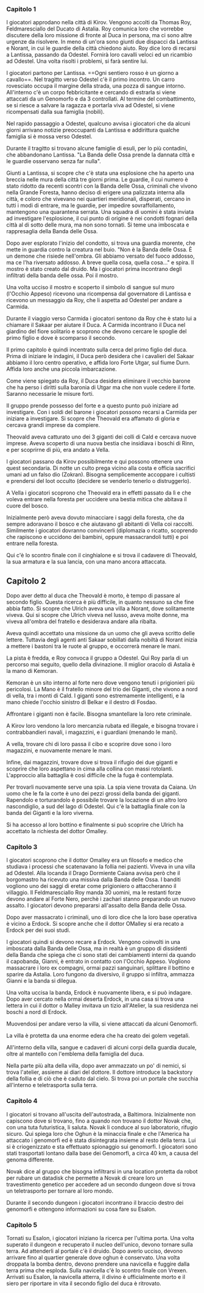 ### Capitolo 1

I giocatori approdano nella città di Kirov. Vengono accolti da Thomas Roy, Feldmaresciallo del Ducato di Astalia. Roy comunica loro che vorrebbe discutere della loro missione di fronte al Duca in persona, ma ci sono altre urgenze da risolvere. In meno di un'ora sono giunti due dispacci da Lantissa e Norant, in cui le guardie della città chiedono aiuto. Roy dice loro di recarsi a Lantissa, passando da Odestel. Fornirà loro cavalli veloci ed un ricambio ad Odestel. Una volta risolti i problemi, si farà sentire lui.

I giocatori partono per Lantissa. ==Ogni sentiero rosso è un giorno a cavallo==. Nel tragitto verso Odestel c'è il primo incontro. Un carro rovesciato occupa il margine della strada, una pozza di sangue intorno. All'interno c'è un corpo febbricitante e cercando di estrarla si viene attaccati da un Genomorfo e da 3 controllati. Al termine del combattimento, se si riesce a salvare la ragazza e portarla viva ad Odestel, si viene ricompensati dalla sua famiglia (nobili).

Nel rapido passaggio a Odestel, qualcuno avvisa i giocatori che da alcuni giorni arrivano notizie preoccupanti da Lantissa e addirittura qualche famiglia si è mossa verso Odestel.

Durante il tragitto si trovano alcune famiglie di esuli, per lo più contadini, che abbandonano Lantissa. "La Banda delle Ossa prende la dannata città e le guardie osservano senza far nulla".

Giunti a Lantissa, si scopre che c'è stata una esplosione che ha aperto una breccia nelle mura della città tre giorni prima. Le guardie, il cui numero è stato ridotto da recenti scontri con la Banda delle Ossa, criminali che vivono nella Grande Foresta, hanno deciso di erigere una palizzata interna alla città, e coloro che vivevano nei quartieri meridionali, disperati, cercano in tutti i modi di entrare, ma le guardie, per impedire sovraffollamento, mantengono una quarantena serrata. Una squadra di uomini è stata inviata ad investigare l'esplosione, il cui punto di origine è nei condotti fognari della città al di sotto delle mura, ma non sono tornati. Si teme una imboscata e rappresaglia della Banda delle Ossa.

Dopo aver esplorato l'inizio del condotto, si trova una guardia morente, che mette in guardia contro la creatura nel buio. "Non è la Banda delle Ossa. È un demone che risiede nell'ombra. Gli abbiamo versato del fuoco addosso, ma ce l'ha riversato addosso. A breve quella cosa, quella cosa..." e spira. Il mostro è stato creato dal druido. Ma i giocatori prima incontrano degli infiltrati della banda delle ossa. Poi il mostro.

Una volta ucciso il mostro e scoperto il simbolo di sangue sul muro (l'Occhio Appeso) ricevono una ricompensa dal governatore di Lantissa e ricevono un messaggio da Roy, che li aspetta ad Odestel per andare a Carmida.

Durante il viaggio verso Carmida i giocatori sentono da Roy che è stato lui a chiamare il Sakaar per aiutare il Duca. A Carmida incontrano il Duca nel giardino del fiore solitario e scoprono che devono cercare le spoglie del primo figlio e dove è scomparso il secondo.

Il primo capitolo è quindi incentrato sulla cerca del primo figlio del duca. Prima di iniziare le indagini, il Duca però desidera che i cavalieri del Sakaar abbiamo il loro centro operativo, e affida loro Forte Utgar, sul fiume Durn. Affida loro anche una piccola imbarcazione.

Come viene spiegato da Roy, il Duca desidera eliminare il vecchio barone che ha perso i diritti sulla baronia di Utgar ma che non vuole cedere il forte. Saranno necessarie le misure forti.

Il gruppo prende possesso del forte e a questo punto può iniziare ad investigare. Con i soldi del barone i giocatori possono recarsi a Carmida per iniziare a investigare. Si scopre che Theovald era affamato di gloria e cercava grandi imprese da compiere.

Theovald aveva catturato uno dei 3 giganti dei colli di Cald e cercava nuove imprese. Aveva scoperto di una nuova bestia che insidiava i boschi di Rinn, e per scoprirne di più, era andato a Vella.

I giocatori passano da Kirov possibilmente e qui possono ottenere una quest secondaria. Di notte un culto prega vicino alla costa e officia sacrifici umani ad un falso dio (Zokran). Bisogna semplicemente accoppare i cultisti e prendersi del loot occulto (decidere se venderlo tenerlo o distruggerlo).

A Vella i giocatori scoprono che Theovald era in effetti passato da lì e che voleva entrare nella foresta per uccidere una bestia mitica che abitava il cuore del bosco.

Inizialmente però aveva dovuto minacciare i saggi della foresta, che da sempre adoravano il bosco e che aiutavano gli abitanti di Vella coi raccolti. Similmente i giocatori dovranno convincerli (diplomazia o ricatto, scoprendo che rapiscono e uccidono dei bambini, oppure massacrandoli tutti) e poi entrare nella foresta.

Qui c'è lo scontro finale con il cinghialone e si trova il cadavere di Theovald, la sua armatura e la sua lancia, con una mano ancora attaccata. 



## Capitolo 2

Dopo aver detto al duca che Theovald è morto, è tempo di passare al secondo figlio. Questa ricerca è più difficile, in quanto nessuno sa che fine abbia fatto. Si scopre che Ulrich aveva una villa a Norant, dove solitamente viveva. Qui si scopre che Ulrich viveva nel lusso, aveva molte donne, ma viveva all'ombra del fratello e desiderava andare alla ribalta. 

Aveva quindi accettato una missione da un uomo che gli aveva scritto delle lettere. Tuttavia degli agenti anti Sakaar sobillati dalla nobiltà di Norant inizia a mettere i bastoni tra le ruote al gruppo, e occorrerà menare le mani.

La pista è fredda, e Roy convoca il gruppo a Odestel. Qui Roy parla di un percorso mai seguito, quello della divinazione. Il miglior oracolo di Astalia è la mano di Kemoran.

Kemoran è un sito interno al forte nero dove vengono tenuti i prigionieri più pericolosi. La Mano è il fratello minore del trio dei Giganti, che vivono a nord di vella, tra i monti di Cald. I giganti sono estremamente intelligenti, e la mano chiede l'occhio sinistro di Belkar e il destro di Fosdao.

Affrontare i giganti non è facile. Bisogna smantellare la loro rete criminale.

A Kirov loro vendono la loro mercanzia rubata ed illegale, e bisogna trovare i contrabbandieri navali, i magazzini, e i guardiani (menando le mani).

A vella, trovare chi di loro passa il cibo e scoprire dove sono i loro magazzini, e nuovamente menare le mani.

Infine, dai magazzini, trovare dove si trova il rifugio dei due giganti e scoprire che loro aspettano in cima alla collina con massi rotolanti. L'approccio alla battaglia è così difficile che la fuga è contemplata.

Per trovarli nuovamente serve una spia. La spia viene trovata da Caiana. Un uomo che le fa la corte è uno dei pezzi grossi della banda dei giganti. Rapendolo e torturandolo è possibile trovare la locazione di un altro loro nascondiglio, a sud del lago di Odestel. Qui c'è la battaglia finale con la banda dei Giganti e la loro viverna.

Si ha accesso al loro bottino e finalmente si può scoprire che Ulrich ha accettato la richiesta del dottor Omalley.

### Capitolo 3

I giocatori scoprono che il dottor Omalley era un filosofo e medico che studiava i processi che scatenavano la follia nei pazienti. Viveva in una villa ad Odestel. Alla locanda il Drago Dormiente Caiana avvisa però che il borgomastro ha ricevuto una missiva dalla Banda delle Ossa. I banditi vogliono uno dei saggi di eretar come prigioniero o attaccheranno il villaggio. Il Feldmaresciallo Roy manda 30 uomini, ma le restanti forze devono andare al Forte Nero, perchè i zachari stanno preparando un nuovo assalto. I giocatori devono prepararsi all'assalto della Banda delle Ossa.

Dopo aver massacrato i criminali, uno di loro dice che la loro base operativa è vicino a Erdock. Si scopre anche che il dottor OMalley si era recato a Erdock per dei suoi studi.

I giocatori quindi si devono recare a Erdock. Vengono coinvolti in una imboscata dalla Banda delle Ossa, ma in realtà è un gruppo di dissidenti della Banda che spiega che ci sono stati dei cambiamenti interni da quando il capobanda, Gianni, è entrato in contatto con l'Occhio Appeso. Vogliono massacrare i loro ex compagni, ormai pazzi sanguinari, splittare il bottino e sparire da Astalia. Loro fungono da diversivo, il gruppo si infiltra, ammazza Gianni e la banda si dilegua.

Una volta uccisa la banda, Erdock è nuovamente libera, e si può indagare. Dopo aver cercato nella ormai deserta Erdock, in una casa si trova una lettera in cui il dottor o Malley invitava un tizio all'Atelier, la sua residenza nei boschi a nord di Erdock.

Muovendosi per andare verso la villa, si viene attaccati da alcuni Genomorfi.

La villa è protetta da una enorme edera che ha creato dei golem vegetali.

All'interno della villa, sangue e cadaveri di alcuni corpi della guardia ducale, oltre al mantello con l'emblema della famiglia del duca.

Nella parte più alta della villa, dopo aver ammazzato un po' di nemici, si trova l'atelier, assieme ai diari del dottore. Il dottore introduce la backstory della follia e di ciò che è caduto dal cielo. Si trova poi un portale che succhia all'interno e teletrasporta sulla terra.

### Capitolo 4

I giocatori si trovano all'uscita dell'autostrada, a Baltimora. Inizialmente non capiscono dove si trovano, fino a quando non trovano il dottor Novak che, con una tuta futuristica, li saluta. Novak li conduce al suo laboratorio, rifugio sicuro. Qui spiega loro che Oghun è la minaccia finale e che l'America ha attaccato i genomorfi ed è stata disintegrata insieme al resto della terra. Lui si è criogenizzato e sta effettuato spionaggio sui genomorfi. I giocatori sono stati trasportati lontano dalla base dei Genomorfi, a circa 40 km, a causa del genoma differente.

Novak dice al gruppo che bisogna infiltrarsi in una location protetta da robot per rubare un datadisk che permette a Novak di creare loro un travestimento genetico per accedere ad un secondo dungeon dove si trova un teletrasporto per tornare al loro mondo.

Durante il secondo dungeon i giocatori incontrano il braccio destro dei genomorfi e ottengono informazioni su cosa fare su Esalon.

### Capitolo 5

Tornati su Esalon, i giocatori iniziano la ricerca per l'ultima porta. Una volta superato il dungeon e recuperato il nucleo dell'unico, devono tornare sulla terra. Ad attenderli al portale c'è il druido. Dopo averlo ucciso, devono arrivare fino al quartier generale dove oghun è conservato. Una volta droppata la bomba dentro, devono prendere una navicella e fuggire dalla terra prima che esploda. Sulla navicella c'è lo scontro finale con Vrexen. Arrivati su Esalon, la navicella atterra, il divino è ufficialmente morto e il siero per riportare in vita il secondo figlio del duca è ritrovato.
